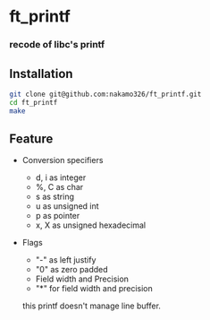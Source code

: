 # ft_printf
### recode of libc's printf



## Installation

```bash
git clone git@github.com:nakamo326/ft_printf.git
cd ft_printf
make
```

## Feature
- Conversion specifiers
  - d, i as integer
  - %, C as char
  - s as string
  - u as unsigned int
  - p as pointer
  - x, X as unsigned hexadecimal

- Flags
  - "-" as left justify
  - "0" as zero padded
  - Field width and Precision
  - "*" for field width and precision

  this printf doesn't manage line buffer.

